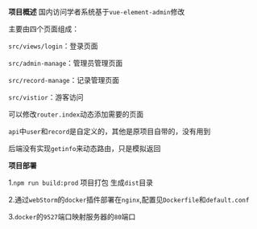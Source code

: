 **项目概述**
国内访问学者系统基于`vue-element-admin`修改



主要由四个页面组成：

`src/views/login`：登录页面

`src/admin-manage`：管理员管理页面

`src/record-manage`：记录管理页面

`src/vistior`：游客访问

可以修改`router.index`动态添加需要的页面

`api`中`user`和`record`是自定义的，其他是原项目自带的，没有用到

后端没有实现`getinfo`来动态路由，只是模拟返回

**项目部署**

1.`npm run build:prod` 项目打包 生成`dist`目录

2.通过`webStorm`的`docker`插件部署在`nginx`,配置见`Dockerfile`和`default.conf`

3.`docker`的`9527`端口映射服务器的`80`端口

